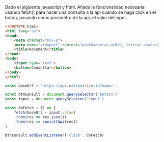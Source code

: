 Dado el siguiente javascript y html. Añade la funcionalidad necesaria usando fetch() para hacer una consulta a la api cuando se haga click en el botón, pasando como parametro de la api, el valor del input.

```html
<!DOCTYPE html>
<html lang="en">
<head>
    <meta charset="UTF-8">
    <meta name="viewport" content="width=device-width, initial-scale=1.0">
    <title>Document</title>
</head>
<body>
    <input type="text">
    <button>Consultar</button>
</body>
</html>
```

```js
const baseUrl = 'https://api.nationalize.io?name=';

const btnConsult = document.querySelector('button')
const input = document.querySelector('input')

const doFetch = () => {
    fetch(baseUrl + input.value)
    .then(res => res.json())
    .then(res => consultApi(res))
}

btnConsult.addEventListener('click', doFetch)
```

